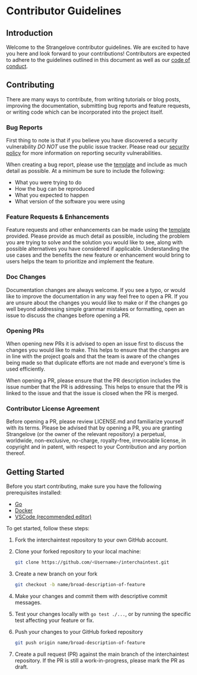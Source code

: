 # Contributor Guidelines

## Introduction

Welcome to the Strangelove contributor guidelines. We are excited to have you here and look forward to your contributions!
Contributors are expected to adhere to the guidelines outlined in this document as well as our [code of conduct](./CODE_OF_CONDUCT.md).

##  Contributing

There are many ways to contribute, from writing tutorials or blog posts, improving the documentation,
submitting bug reports and feature requests, or writing code which can be incorporated into the project itself.

### Bug Reports

First thing to note is that if you believe you have discovered a security vulnerability *DO NOT* use the public issue tracker.
Please read our [security policy](./SECURITY.md) for more information on reporting security vulnerabilities.

When creating a bug report, please use the [template](./.github/ISSUE_TEMPLATE/bug_report.yml) and include as much
detail as possible. At a minimum be sure to include the following:
- What you were trying to do
- How the bug can be reproduced
- What you expected to happen
- What version of the software you were using

### Feature Requests & Enhancements

Feature requests and other enhancements can be made using the [template](./.github/ISSUE_TEMPLATE/feature_request.yml) provided.
Please provide as much detail as possible, including the problem you are trying to solve and the solution you would like to see,
along with possible alternatives you have considered if applicable. Understanding the use cases and the benefits the new feature
or enhancement would bring to users helps the team to prioritize and implement the feature.

### Doc Changes

Documentation changes are always welcome. If you see a typo, or would like to improve the documentation in any way feel
free to open a PR. If you are unsure about the changes you would like to make or if the changes go well beyond
addressing simple grammar mistakes or formatting, open an issue to discuss the changes before opening a PR.

### Opening PRs

When opening new PRs it is advised to open an issue first to discuss the changes you would like to make.
This helps to ensure that the changes are in line with the project goals and that the team is aware of the changes being made
so that duplicate efforts are not made and everyone's time is used efficiently.

When opening a PR, please ensure that the PR description includes the issue number that the PR is addressing.
This helps to ensure that the PR is linked to the issue and that the issue is closed when the PR is merged.


### Contributor License Agreement

Before opening a PR, please review LICENSE.md and familiarize yourself with its terms.
Please be advised that by opening a PR, you are granting Strangelove (or the owner of the relevant repository) a perpetual,
worldwide, non-exclusive, no-charge, royalty-free, irrevocable license, in copyright and in patent, with respect to your
Contribution and any portion thereof.

## Getting Started

Before you start contributing, make sure you have the following prerequisites installed:

- [Go](https://golang.org/dl/)
- [Docker](https://www.docker.com/get-started)
- [VSCode (recommended editor)](https://code.visualstudio.com/) <!-- markdown-link-check-disable-line -->

To get started, follow these steps:

1. Fork the interchaintest repository to your own GitHub account.

2. Clone your forked repository to your local machine:

   ```sh
   git clone https://github.com/<Username>/interchaintest.git
   ```

3. Create a new branch on your fork

    ```sh
    git checkout -b name/broad-description-of-feature
    ```

4. Make your changes and commit them with descriptive commit messages.

5. Test your changes locally with `go test ./...`, or by running the specific test affecting your feature or fix.

6. Push your changes to your GitHub forked repository

    ```sh
    git push origin name/broad-description-of-feature
    ```

7. Create a pull request (PR) against the main branch of the interchaintest repository. If the PR is still a work-in-progress, please mark the PR as draft.

